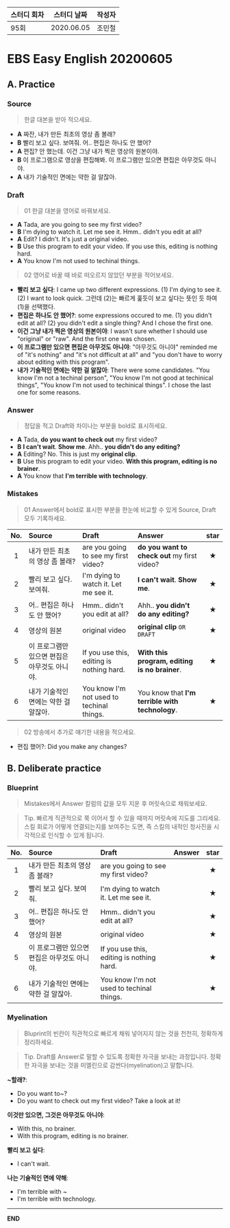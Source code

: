**스터디 회차** | **스터디 날짜** | **작성자**
--- | --- | ---
95회 | 2020.06.05 | 조민철

# EBS Easy English 20200605

## A. Practice

### Source

> 한글 대본을 받아 적으세요.

* **A** 짜잔, 내가 만든 최초의 영상 좀 볼래?
* **B** 빨리 보고 싶다. 보여줘. 어.. 편집은 하나도 안 했어?
* **A** 편집? 안 했는데. 이건 그냥 내가 찍은 영상의 원본이야.
* **B** 이 프로그램으로 영상을 편집해봐. 이 프로그램만 있으면 편집은 아무것도 아니야.
* **A** 내가 기술적인 면에는 약한 걸 알잖아.

### Draft

> 01 한글 대본을 영어로 바꿔보세요.

* **A** Tada, are you going to see my first video?
* **B** I'm dying to watch it. Let me see it. Hmm.. didn't you edit at all?
* **A** Edit? I didn't. It's just a original video.
* **B** Use this program to edit your video. If you use this, editing is nothing hard.
* **A** You know I'm not used to techinal things.

> 02 영어로 바꿀 때 바로 떠오르지 않았던 부분을 적어보세요.

* **빨리 보고 싶다**: I came up two different expressions. (1) I'm dying to see it. (2) I want to look quick. 그런데 (2)는 빠르게 훑듯이 보고 싶다는 뜻인 듯 하여 (1)을 선택했다.
* **편집은 하나도 안 했어?**: some expressions occured to me. (1) you didn't edit at all? (2) you didn't edit a single thing? And I chose the first one.
* **이건 그냥 내가 찍은 영상의 원본이야**: I wasn't sure whether I should use "original" or "raw". And the first one was chosen.
* **이 프로그램만 있으면 편집은 아무것도 아니야**: "아무것도 아니야" reminded me of "it's nothing" and "it's not difficult at all" and "you don't have to worry about editing with this program". 
* **내가 기술적인 면에는 약한 걸 알잖아**: There were some candidates. "You know I'm not a techinal person", "You know I'm not good at techinical things", "You know I'm not used to techinical things". I chose the last one for some reasons.

### Answer

> 정답을 적고 Draft와 차이나는 부분을 bold로 표시하세요.

* **A** Tada, **do you want to check out** my first video?
* **B** **I can't wait**. **Show me**. Ahh.. **you didn't do any editing?**
* **A** Editing? No. This is just my **original clip**.
* **B** Use this program to edit your video. **With this program, editing is no brainer**.
* **A** You know that **I'm terrible with technology**.

### Mistakes

> 01 Answer에서 bold로 표시한 부분을 한눈에 비교할 수 있게 Source, Draft 모두 기록하세요.

| No. | Source | Draft | Answer | star |
| :---: | :--- | :--- | :--- | :---: |
| 1 | 내가 만든 최초의 영상 좀 볼래? | are you going to see my first video? | **do you want to check out** my first video? | ★ |
| 2 | 빨리 보고 싶다. 보여줘. | I'm dying to watch it. Let me see it. | **I can't wait**. **Show me**. | ★ |
| 3 | 어.. 편집은 하나도 안 했어? | Hmm.. didn't you edit at all? | Ahh.. **you didn't do any editing?** | ★ |
| 4 | 영상의 원본 | original video | **original clip** `OR DRAFT` | ★ |
| 5 | 이 프로그램만 있으면 편집은 아무것도 아니야. | If you use this, editing is nothing hard. | **With this program, editing is no brainer**. | ★ |
| 6 | 내가 기술적인 면에는 약한 걸 알잖아. | You know I'm not used to techinal things. | You know that **I'm terrible with technology**. | ★ |

> 02 방송에서 추가로 얘기한 내용을 적으세요.

* 편집 했어?: Did you make any changes?

## B. Deliberate practice

### Blueprint

> Mistakes에서 Answer 칼럼의 값을 모두 지운 후 머릿속으로 채워보세요.

> Tip. 빠르게 직관적으로 쭉 이어서 할 수 있을 때까지 머릿속에 지도를 그리세요. 스킬 회로가 어떻게 연결되는지를 보여주는 도면, 즉 스킬의 내적인 청사진을 시각적으로 인식할 수 있게 됩니다. 

| No. | Source | Draft | Answer | star |
| :---: | :--- | :--- | :--- | :---: |
| 1 | 내가 만든 최초의 영상 좀 볼래? | are you going to see my first video? | | ★ |
| 2 | 빨리 보고 싶다. 보여줘. | I'm dying to watch it. Let me see it. | | ★ |
| 3 | 어.. 편집은 하나도 안 했어? | Hmm.. didn't you edit at all? | | ★ |
| 4 | 영상의 원본 | original video | | ★ |
| 5 | 이 프로그램만 있으면 편집은 아무것도 아니야. | If you use this, editing is nothing hard. | | ★ |
| 6 | 내가 기술적인 면에는 약한 걸 알잖아. | You know I'm not used to techinal things. | | ★ |

### Myelination

> Bluprint의 빈칸이 직관적으로 빠르게 채워 넣어지지 않는 것을 천천히, 정확하게 정리하세요.

> Tip. Draft를 Answer로 말할 수 있도록 정확한 자극을 보내는 과정입니다. 정확한 자극을 보내는 것을 미엘린으로 감싼다(myelination)고 말합니다.

**~할래?**:

* Do you want to~?
* Do you want to check out my first video? Take a look at it!

**이것만 있으면, 그것은 아무것도 아니야**:

* With this, no brainer.
* With this program, editing is no brainer.

**빨리 보고 싶다**:

* I can't wait.

**나는 기술적인 면에 약해**:

* I'm terrible with ~
* I'm terrible with technology.

---

**END**
